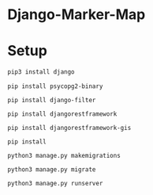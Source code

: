 # Django-Marker-Map
# Setup

```bash
pip3 install django
```

```
pip install psycopg2-binary
```

```
pip install django-filter
```

```
pip install djangorestframework
```

```
pip install djangorestframework-gis
```

```
pip install 
```


```
python3 manage.py makemigrations
```

```
python3 manage.py migrate
```

```
python3 manage.py runserver
```

